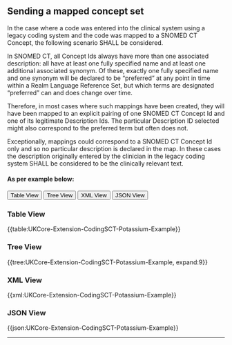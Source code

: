 ## Sending a mapped concept set 

In the case where a code was entered into the clinical system using a legacy coding system and the code was mapped to a SNOMED CT Concept, the following scenario SHALL be considered. 

In SNOMED CT, all Concept Ids always have more than one associated description: all have at least one fully specified name and at least one additional associated synonym. Of these, exactly one fully specified name and one synonym will be declared to be “preferred” at any point in time within a Realm Language Reference Set, but which terms are designated “preferred” can and does change over time.

Therefore, in most cases where such mappings have been created, they will have been mapped to an explicit pairing of one SNOMED CT Concept Id and one of its legitimate Description Ids. The particular Description ID selected might also correspond to the preferred term but often does not.

Exceptionally, mappings could correspond to a SNOMED CT Concept Id only and so no particular description is declared in the map. In these cases the description originally entered by the clinician in the legacy coding system SHALL be considered to be the clinically relevant text.

#### As per example below:
<div class="tab">
 <button class="tablinks active" onclick="openTab(event, 'Table View')">Table View</button>
 <button class="tablinks" onclick="openTab(event, 'Tree View')">Tree View</button>
 <button class="tablinks" onclick="openTab(event, 'XML View')">XML View</button>
 <button class="tablinks" onclick="openTab(event, 'JSON View')">JSON View</button>
</div>

<div id="Table View" class="tabcontent" style="display:block">
  <h3>Table View</h3>
{{table:UKCore-Extension-CodingSCT-Potassium-Example}}
</div>

<div id="Tree View" class="tabcontent">
  <h3>Tree View</h3>
{{tree:UKCore-Extension-CodingSCT-Potassium-Example, expand:9}}
</div>

<div id="XML View" class="tabcontent">
  <h3>XML View</h3>
{{xml:UKCore-Extension-CodingSCT-Potassium-Example}}
</div>

<div id="JSON View" class="tabcontent">
  <h3>JSON View</h3>
{{json:UKCore-Extension-CodingSCT-Potassium-Example}}
</div>

---

